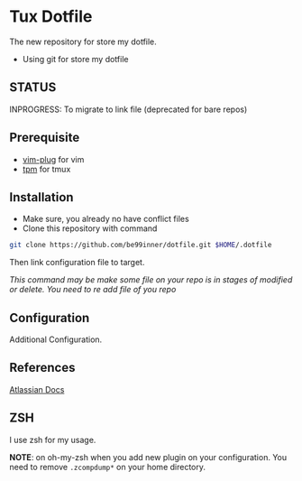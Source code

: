 # Tux Dotfile

The new repository for store my dotfile.

- Using git for store my dotfile

## STATUS

INPROGRESS: To migrate to link file (deprecated for bare repos)

## Prerequisite

- [vim-plug](https://github.com/junegunn/vim-plug) for vim
- [tpm](https://github.com/tmux-plugins/tpm) for tmux

## Installation

- Make sure, you already no have conflict files
- Clone this repository with command

```bash
git clone https://github.com/be99inner/dotfile.git $HOME/.dotfile
```

Then link configuration file to target.

_This command may be make some file on your repo is in stages of modified or
delete. You need to re add file of you repo_

## Configuration

Additional Configuration.

## References

[Atlassian Docs](https://www.atlassian.com/git/tutorials/dotfiles)

## ZSH

I use zsh for my usage.

**NOTE**: on oh-my-zsh when you add new plugin on your configuration.
You need to remove `.zcompdump*` on your home directory.
